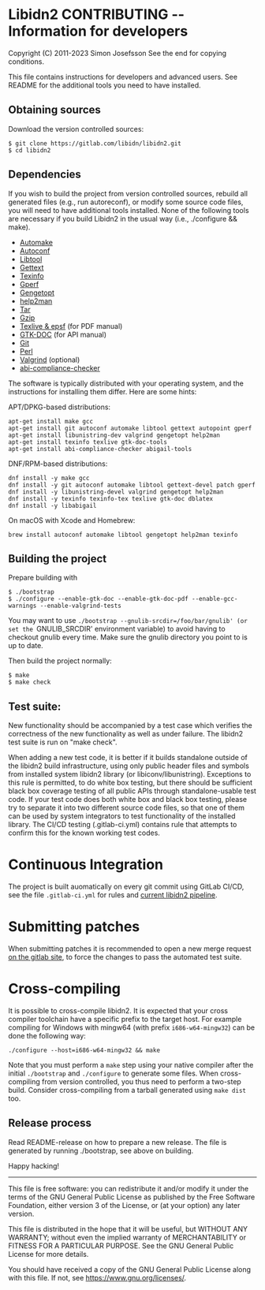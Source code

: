 # Libidn2 CONTRIBUTING -- Information for developers
Copyright (C) 2011-2023 Simon Josefsson
See the end for copying conditions.

This file contains instructions for developers and advanced users.
See README for the additional tools you need to have installed.

## Obtaining sources

Download the version controlled sources:
```
$ git clone https://gitlab.com/libidn/libidn2.git
$ cd libidn2
```

## Dependencies

If you wish to build the project from version controlled sources,
rebuild all generated files (e.g., run autoreconf), or modify some
source code files, you will need to have additional tools installed.
None of the following tools are necessary if you build Libidn2 in the
usual way (i.e., ./configure && make).

 * [Automake](https://www.gnu.org/software/automake/)
 * [Autoconf](https://www.gnu.org/software/autoconf/)
 * [Libtool](https://www.gnu.org/software/libtool/)
 * [Gettext](https://www.gnu.org/software/gettext/)
 * [Texinfo](https://www.gnu.org/software/texinfo/)
 * [Gperf](https://www.gnu.org/software/gperf/)
 * [Gengetopt](https://www.gnu.org/software/gengetopt/)
 * [help2man](https://www.gnu.org/software/help2man/)
 * [Tar](https://www.gnu.org/software/tar/)
 * [Gzip](https://www.gnu.org/software/gzip/)
 * [Texlive & epsf](https://www.tug.org/texlive/) (for PDF manual)
 * [GTK-DOC](https://www.gtk.org/gtk-doc/) (for API manual)
 * [Git](https://git-scm.com/)
 * [Perl](https://www.cpan.org/)
 * [Valgrind](https://valgrind.org/) (optional)
 * [abi-compliance-checker](https://github.com/lvc/abi-compliance-checker)

The software is typically distributed with your operating system, and
the instructions for installing them differ.  Here are some hints:

APT/DPKG-based distributions:
```
apt-get install make gcc
apt-get install git autoconf automake libtool gettext autopoint gperf
apt-get install libunistring-dev valgrind gengetopt help2man
apt-get install texinfo texlive gtk-doc-tools
apt-get install abi-compliance-checker abigail-tools
```

DNF/RPM-based distributions:
```
dnf install -y make gcc
dnf install -y git autoconf automake libtool gettext-devel patch gperf
dnf install -y libunistring-devel valgrind gengetopt help2man
dnf install -y texinfo texinfo-tex texlive gtk-doc dblatex
dnf install -y libabigail
```

On macOS with Xcode and Homebrew:
```
brew install autoconf automake libtool gengetopt help2man texinfo
```


## Building the project

Prepare building with
```
$ ./bootstrap
$ ./configure --enable-gtk-doc --enable-gtk-doc-pdf --enable-gcc-warnings --enable-valgrind-tests
```

You may want to use `./bootstrap --gnulib-srcdir=/foo/bar/gnulib' (or
set the `GNULIB_SRCDIR' environment variable) to avoid having to
checkout gnulib every time.  Make sure the gnulib directory you point
to is up to date.

Then build the project normally:
```
$ make
$ make check
```

## Test suite:

New functionality should be accompanied by a test case which verifies
the correctness of the new functionality as well as under failure.
The libidn2 test suite is run on "make check".

When adding a new test code, it is better if it builds standalone
outside of the libidn2 build infrastructure, using only public header
files and symbols from installed system libidn2 library (or
libiconv/libunistring).  Exceptions to this rule is permitted, to do
white box testing, but there should be sufficient black box coverage
testing of all public APIs through standalone-usable test code.  If
your test code does both white box and black box testing, please try
to separate it into two different source code files, so that one of
them can be used by system integrators to test functionality of the
installed library.  The CI/CD testing (.gitlab-ci.yml) contains rule
that attempts to confirm this for the known working test codes.

# Continuous Integration

The project is built auomatically on every git commit using GitLab
CI/CD, see the file `.gitlab-ci.yml` for rules and [current libidn2
pipeline](https://gitlab.com/libidn/libidn2/-/pipelines).

# Submitting patches

When submitting patches it is recommended to open a new merge request
[on the gitlab site](https://gitlab.com/libidn/libidn2), to force the
changes to pass the automated test suite.

# Cross-compiling

It is possible to cross-compile libidn2.  It is expected that your
cross compiler toolchain have a specific prefix to the target host.
For example compiling for Windows with mingw64 (with prefix
`i686-w64-mingw32`) can be done the following way:

```
./configure --host=i686-w64-mingw32 && make
```

Note that you must perform a `make` step using your native compiler
after the initial `./bootstrap` and `./configure` to generate some
files.  When cross-compiling from version controlled, you thus need to
perform a two-step build.  Consider cross-compiling from a tarball
generated using `make dist` too.

## Release process

Read README-release on how to prepare a new release.  The file is
generated by running ./bootstrap, see above on building.

Happy hacking!

----------------------------------------------------------------------
This file is free software: you can redistribute it and/or modify it
under the terms of the GNU General Public License as published by the
Free Software Foundation, either version 3 of the License, or (at your
option) any later version.

This file is distributed in the hope that it will be useful, but
WITHOUT ANY WARRANTY; without even the implied warranty of
MERCHANTABILITY or FITNESS FOR A PARTICULAR PURPOSE.  See the GNU
General Public License for more details.

You should have received a copy of the GNU General Public License
along with this file.  If not, see <https://www.gnu.org/licenses/>.
